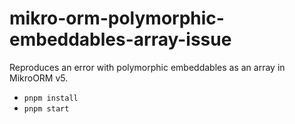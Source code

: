 # mikro-orm-polymorphic-embeddables-array-issue

Reproduces an error with polymorphic embeddables as an array in MikroORM v5.

- `pnpm install`
- `pnpm start`
